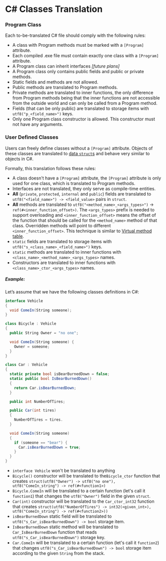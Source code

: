 # C# Classes Translation

### Program Class

Each to-be-translated C# file should comply with the following rules:

* A class with Program methods must be marked with a `[Program]` attribute.
* Each compiled .exe file must contain exactly one class with a `[Program]` attribute.
* A Program class can inherit interfaces _[future plans]_
* A Program class only contains public fields and public or private methods.
* Static fields and methods are not allowed.
* Public methods are translated to Program methods.
* Private methods are translated to inner functions, the only difference from Program methods being that the inner functions are not accessible from the outside world and can only be called from a Program method.
* Fields (that can be only public) are translated to storage items with `utf8("p_<field_name>")` keys.
* Only one Program class constructor is allowed. This constructor must not have any arguments.

### User Defined Classes

Users can freely define classes without a `[Program]` attribute. Objects of these classes are translated to [data `struct`s](../virtual-machine/data.md) and behave very similar to objects in C#.

Formally, this translation follows these rules:

* A class doesn't have a `[Program]` attribute, the `[Program]` attribute is only used for one class, which is translated to Program methods.
* Interfaces are not translated, they only serve as compile-time entities.
* **All** (`private`, `protected`, `internal` and `public`) fields are translated to `utf8("<field_name>") -> <field_value>` pairs in `struct`.
* **All** methods are translated to `utf8("<method_name>_<args_types>")` -> `ref(#<inner_function_offset>)`.
The `<args_types>` prefix is needed to support overloading and `<inner_function_offset>` means the offset of the function that should be called for the `<method_name>` method of that class.
Overridden methods will point to different `<inner_function_offset>`.
This technique is similar to [Virtual method table](https://en.wikipedia.org/wiki/Virtual_method_table).
* `static` fields are translated to storage items with `utf8("s_<class_name>_<field_name>")` keys.
* `static` methods are translated to inner functions with `<class_name>_<method_name>_<args_types>` names.
* Constructors are translated to inner functions with `<class_name>_ctor_<args_types>` names.

##### Example:

Let’s assume that we have the following classes definitions in C#:
```c#
interface Vehicle
{
  void ComeIn(String someone);
}

class Bicycle : Vehicle
{
  public String Owner = "no one";

  void ComeIn(String someone) {
    Owner = someone;
  }
}

class Car : Vehicle
{
  static private bool isBearBurnedDown = false;
  static public bool IsBearBurnedDown()
  {
    return Car.isBearBurnedDown;
  }

  public int NumberOfTires;

  public Car(int tires)
  {
    NumberOfTires = tires.
  }

  void ComeIn(String someone)
  {
    if (someone == "bear") {
      Car.isBearBurnedDown = true;
    }
  }
}
```

- `interface Vehicle` won't be translated to anything
- `Bicycle()` constructor will be translated to  the`Bicycle_ctor` function that creates `struct(utf8("Owner") -> utf8("no one"), utf8("ComeIn_string") -> ref(#<function1>)`
- `Bicycle.ComeIn` will be translated to a certain function (let's call it `function1`) that changes the `utf8("Owner")` field in the given `struct`.
- `Car(int)` constructor will be translated to the `Car_ctor_int32` function that creates `struct(utf8("NumberOfTires") -> int32(<given_int>), utf8("ComeIn_string") -> ref(#<function2>))`
- `isBearBurnedDown` static field will be translated to `utf8("s_Car_isBearBurnedDown") -> bool` storage item.
- `IsBearBurnedDown` static method will be translated to `Car_IsBearBurnedDown` function that reads `utf8("s_Car_isBearBurnedDown")` storage key.
- `Car.ComeIn` will be translated to a certain function (let's call it `function2`) that changes `utf8("s_Car_isBearBurnedDown") -> bool` storage item according to the given `String` from the stack.

